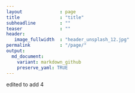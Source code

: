 ```yaml
---
layout              : page
title               : "title"
subheadline         : ""
teaser              : ""
header:
   image_fullwidth  : "header_unsplash_12.jpg"
permalink           : "/page/" 
output:
  md_document:
    variant: markdown_github
    preserve_yaml: TRUE
---
```


edited to add 4

<script>
  var now = new Date();
  var date = now.getUTCMonth() + 1
  document.write(date);

  if (date === "06/02/24") {
    document.write("true");
  }
   
</script>




